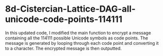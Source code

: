 # 8d-Cistercian-Lattice-DAG-all-unicode-code-points-114111
In this updated code, I modified the main function to encrypt a message containing all the 114111 possible Unicode symbols as code points. The message is generated by looping through each code point and converting it to a character. The encrypted message is then outputted.
